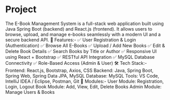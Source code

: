 # Project
The E-Book Management System is a full-stack web application built using Java Spring Boot (backend) and React.js (frontend).
It allows users to browse, upload, and manage e-books seamlessly with a modern UI and a secure backend API.
🚀 Features:-
✅ User Registration & Login (Authentication)
✅ Browse All E-Books
✅ Upload / Add New Books
✅ Edit & Delete Book Details
✅ Search Books by Title or Author
✅ Responsive UI using React + Bootstrap
✅ RESTful API Integration
✅ MySQL Database Connectivity
✅ Role-Based Access (Admin & User)
🛠️ Tech Stack:-
Frontend: React.js, Bootstrap, Axios, CSS
Backend: Java, Spring Boot, Spring Web, Spring Data JPA, MySQL
Database: MySQL
Tools: VS Code, IntelliJ IDEA / Eclipse, Postman, Git
🧮 Modules:-
User Module: Registration, Login, Logout
Book Module: Add, View, Edit, Delete Books
Admin Module: Manage Users & Books
